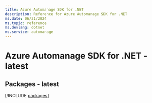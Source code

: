 ```yaml
---
title: Azure Automanage SDK for .NET
description: Reference for Azure Automanage SDK for .NET
ms.date: 06/21/2024
ms.topic: reference
ms.devlang: dotnet
ms.service: automanage
---
```

# Azure Automanage SDK for .NET - latest
## Packages - latest
[!INCLUDE [packages](automanage-index.md)]